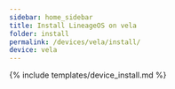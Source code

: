 ```yaml
---
sidebar: home_sidebar
title: Install LineageOS on vela
folder: install
permalink: /devices/vela/install/
device: vela
---
```

{% include templates/device_install.md %}
